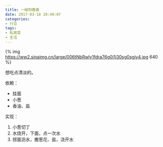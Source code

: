 ```yaml
---
title: 一碗阳春面
date: 2017-03-18 20:49:07
categories:
- 行见
tags:
- 私房菜
- 生活
---
```


{% img https://ww2.sinaimg.cn/large/006tNbRwly1fdra76g0i1j30sg0sgjy4.jpg 640 %}

想吃点清淡的。

依赖：

- 挂面
- 小葱
- 香油、盐

实现：

1. 小葱切丁
1. 水烧开，下面，点一次水
1. 捞面沥水，撒葱花、盐，浇开水
